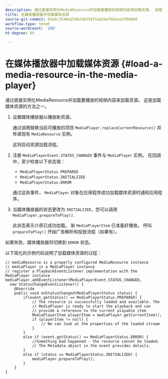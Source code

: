 ```yaml
---
description: 通过直接实例化MediaResource并加载要播放的视频内容来加载资源。 这是加载媒体资源的方法之一。
title: 在媒体播放器中加载媒体资源
source-git-commit: 02ebc3548a254b2a6554f1ab34afbb3ea5f09bb8
workflow-type: tm+mt
source-wordcount: '188'
ht-degree: 0%

---
```


# 在媒体播放器中加载媒体资源 {#load-a-media-resource-in-the-media-player}

通过直接实例化MediaResource并加载要播放的视频内容来加载资源。 这是加载媒体资源的方法之一。

1. 设置媒体播放器以播放新资源。

   通过调用替换当前可播放的项目 `MediaPlayer.replaceCurrentResource()` 并传递现有 `MediaResource` 实例。

   这将启动资源加载流程。

1. 注册 `MediaPlayerEvent.STATUS_CHANGED` 事件与 `MediaPlayer` 实例。 在回调中，至少检查以下状态值：

   * `MediaPlayerStatus.PREPARED`
   * `MediaPlayerStatus.INITIALIZED`
   * `MediaPlayerStatus.ERROR`

   通过这些事件， `MediaPlayer` 对象在应用程序成功加载媒体资源时通知应用程序。
1. 当媒体播放器的状态更改为 `INITIALIZED`，您可以调用 `MediaPlayer.prepareToPlay()`.

   此状态表示介质已成功加载。 新 `MediaPlayerItem` 已准备好播放。 呼叫 `prepareToPlay()` 开始广告解析和投放流程（如果有）。

如果失败，媒体播放器将切换到 `ERROR` 状态。

以下简化的示例代码说明了加载媒体资源的过程：

```java>
// mediaResource is a properly configured MediaResource instance 
// mediaPlayer is a MediaPlayer instance 
// register a PlaybackEventListener implementation with the MediaPlayer instance 
mediaPlayer.addEventListener(MediaPlayerEvent.STATUS_CHANGED,  
  new StatusChangeEventListener() { 
    @Override 
    public void onStatusChanged(MediaPlayerStatus status) { 
        if(event.getStatus() == MediaPlayerStatus.PREPARED) { 
            // The resource is successfully loaded and available. The  
            // MediaPlayer is ready to start the playback and can 
            // provide a reference to the current playable item 
            MediaPlayerItem playerItem = mediaPlayer.getCurrentItem(); 
            if (playerItem != null) { 
                // We can look at the properties of the loaded stream 
            } 
        } 
        else if (event.getStatus() == MediaPlayerStatus.ERROR) { 
            //Something bad happened - the resource cannot be loaded. 
            // The Metadata object in the event provides details. 
        } 
        else if (status == MediaPlayerStatus.INITIALIZED) { 
            mediaPlayer.prepareToPlay(); 
        } 
    } 
} 
```
